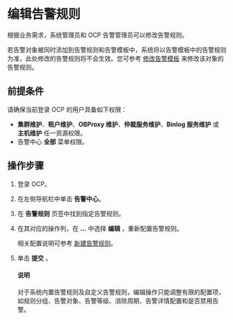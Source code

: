 # 编辑告警规则

根据业务需求，系统管理员和 OCP 告警管理员可以修改告警规则。

若告警对象被同时添加到告警规则和告警模板中，系统将以告警模板中的告警规则为准，此处修改的告警规则将不会生效。您可参考 [修改告警模板](../400.manage-alert-templates/600.edit-an-alert-template.md) 来修改该对象的告警规则。

## 前提条件

请确保当前登录 OCP 的用户具备如下权限：

* **集群维护**、**租户维护**、**OBProxy 维护**、**仲裁服务维护**、**Binlog 服务维护** 或 **主机维护** 任一资源权限。
* 告警中心 **全部** 菜单权限。

## 操作步骤

1. 登录 OCP。

2. 在左侧导航栏中单击 **告警中心**。

3. 在 **告警规则** 页签中找到指定告警规则。

4. 在其对应的操作列，在 **...** 中选择 **编辑** ，重新配置告警规则。

   相关配置说明可参考 [新建告警规则](../300.manage-alert-rules/100.create-an-alert-rule.md)。

5. 单击 **提交** 。

   <main id="notice" type='explain'>
    <h4>说明</h4>
    <p>对于系统内置告警规则及自定义告警规则，编辑操作只能调整有限的配置项，如规则分组、告警对象、告警等级、消除周期、告警详情配置和是否禁用告警。</p>
   </main>

